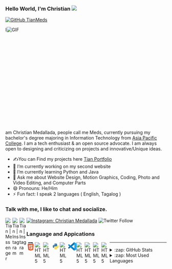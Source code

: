 ### Hello World, I'm Christian <img src="https://raw.githubusercontent.com/aemmadi/aemmadi/master/wave.gif" width="30px">

[![GitHub TianMeds](https://img.shields.io/github/followers/TianMeds?label=follow&style=social)](https://github.com/TianMeds)

<img align="right" alt="GIF" src="https://github.com/TianMeds/TianMeds/blob/main/Program.gif?raw=true" width="500" height="320" />

I am Christian Medallada, people call me Meds, currently pursuing my bachelor's degree majoring in Information Technology from [Asia Pacific College](https://www.apc.edu.ph). I am a tech enthusiast & an open source advocate. I am always open to designing and criticizing on projects and innovative/Unique ideas.

* ✍You can Find my projects here [Tian Portfolio](https://tianmeds.github.io/TianPortfolio/)
* 🔭 I’m currently working on my second website 
* 🌱 I’m currently learning Python and Java 
* 💬 Ask me about Website Design, Motion Graphics, Coding, Photo and Video Editing, and Computer Parts
* 😄 Pronouns: He/Him
* ⚡ Fun fact: I speak 2 languages ( English, Tagalog )

### Talk with me, I like to chat and socialize.
[<img align="left" alt="Tian | Messenger" width="22px" src="https://cdn.jsdelivr.net/npm/simple-icons@v3/icons/messenger.svg" />](https://www.facebook.com/Cmedsss)
[<img align="left" alt="Tian | Instagram" width="22px" src="https://cdn.jsdelivr.net/npm/simple-icons@v3/icons/instagram.svg" />](https://www.instagram.com/tiaanmeds/)
[<img align="left" alt="Tian | Instagram" width="22px" src="https://cdn.jsdelivr.net/npm/simple-icons@v3/icons/twitter.svg" />](https://twitter.com/TianMeds)
[![Instagram: Christian Medallada](https://img.shields.io/badge/-TianMeds-red?style=flat-square&logo=instagram&logoColor=white&link=https://www.instagram.com/tiaanmeds/)](https://www.instagram.com/tiaanmeds/)
![Twitter Follow](https://img.shields.io/twitter/follow/TianMeds_?style=social)
<br />

### Language and Appications
[<img align="left" alt="HTML5" width="26px" src="https://raw.githubusercontent.com/github/explore/80688e429a7d4ef2fca1e82350fe8e3517d3494d/topics/html/html.png" />](https://tianmeds.github.io/TianPortfolio/)
[<img align="left" alt="HTML5" width="26px" src="https://img.icons8.com/color/48/000000/css3.png"/>](https://tianmeds.github.io/TianPortfolio/)
[<img align="left" alt="HTML5" width="26px" src="https://img.icons8.com/color/48/000000/java-coffee-cup-logo--v1.png"/>](https://tianmeds.github.io/TianPortfolio/)
[<img align="left" alt="HTML5" width="26px" src="https://raw.githubusercontent.com/github/explore/80688e429a7d4ef2fca1e82350fe8e3517d3494d/topics/python/python.png" />](https://tianmeds.github.io/TianPortfolio/)
[<img align="left" alt="HTML5" width="26px" src="https://img.icons8.com/color/48/000000/c-plus-plus-logo.png"/>](https://tianmeds.github.io/TianPortfolio/)
[<img align="left" alt="HTML5" width="26px" src="https://raw.githubusercontent.com/github/explore/80688e429a7d4ef2fca1e82350fe8e3517d3494d/topics/visual-studio-code/visual-studio-code.png" />](https://tianmeds.github.io/TianPortfolio/)
[<img align="left" alt="HTML5" width="26px" src="https://img.icons8.com/color/48/000000/adobe-photoshop--v1.png"/>](https://tianmeds.github.io/TianPortfolio/)
[<img align="left" alt="HTML5" width="26px" src="https://img.icons8.com/color/48/000000/adobe-premiere-pro--v1.png"/>](https://tianmeds.github.io/TianPortfolio/)
[<img align="left" alt="HTML5" width="26px" src="https://img.icons8.com/color/48/000000/adobe-after-effects--v1.png"/>](https://tianmeds.github.io/TianPortfolio/)
[<img align="left" alt="HTML5" width="26px" src="https://img.icons8.com/officel/40/000000/java-eclipse.png"/>](https://tianmeds.github.io/TianPortfolio/)



----------
<details>
<summary>:zap: GitHub Stats</summary>
  
  <img align="left" alt="Anna's GitHub Stats" src="https://github-readme-stats.vercel.app/api?username=TianMeds&show_icons=true&hide_border=true" />
</details>


<details>
  <summary>:zap: Most Used Languages</summary>
  
  <img align="left" alt="Anna's GitHub Top Languages" src="https://github-readme-stats.vercel.app/api/top-langs/?username=TianMeds" />
</details>

<!--
**TianMeds/TianMeds** is a ✨ _special_ ✨ repository because its `README.md` (this file) appears on your GitHub profile.




